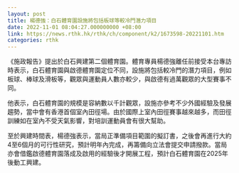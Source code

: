 ```yaml
---
layout: post
title: 楊德強：白石體育園設施將包括板球等較冷門潛力項目
date: 2022-11-01 08:04:27.000000000 +08:00
link: https://news.rthk.hk/rthk/ch/component/k2/1673598-20221101.htm
categories: rthk
---
```


《施政報告》提出於白石興建第二個體育園。體育專員楊德強離任前接受本台專訪時表示，白石體育園與啟德體育園定位不同，設施將包括較冷門的潛力項目，例如板球、棒球及滑板等，觀眾與運動員人數亦較少，與啟德有過萬觀眾的大型賽事不同。

他表示，白石體育園的規模是容納數以千計觀眾，設施亦參考不少外國經驗及發展趨勢，當中會有香港首個室內田徑場。由於國際上室內田徑賽事越來越多，而田徑訓練如在室內不受天氣影響，對培訓運動員會有很大幫助。

至於興建時間表，楊德強表示，當局正準備項目範圍的擬訂書，之後會再進行大約4至6個月的可行性研究，預計明年內完成，再籌備向立法會提交申請撥款。當局亦會借鑑啟德體育園落成及啟用的經驗後才開展工程，預計白石體育園在2025年後動工興建。

